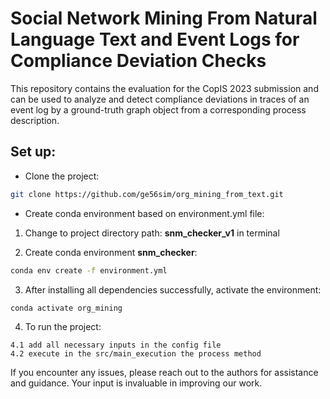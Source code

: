 # Social Network Mining From Natural Language Text and Event Logs for Compliance Deviation Checks 
This repository contains the evaluation for the CopIS 2023 submission and can be used to analyze and detect compliance deviations in traces of an event log by a ground-truth graph object from a corresponding process description.

## Set up:

- Clone the project:
```bash
git clone https://github.com/ge56sim/org_mining_from_text.git
```

- Create conda environment based on environment.yml file:
1. Change to project directory path: **snm_checker_v1** in terminal

2. Create conda environment **snm_checker**:
```bash
conda env create -f environment.yml
```
3. After installing all dependencies successfully, activate the environment:
```bash
conda activate org_mining
```
4. To run the project:
```
4.1 add all necessary inputs in the config file
4.2 execute in the src/main_execution the process method
```

If you encounter any issues, please reach out to the authors for assistance and guidance. Your input is invaluable in improving our work.